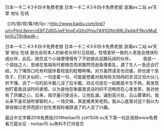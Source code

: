日本一卡二卡3卡四卡免费老狼
日本一卡二卡3卡四卡免费老狼
浪潮a∨二站
а√天堂 地址 在线


《/内/部/观/看/地/址👉http://www.baidu.com/link?url=PImL9pnrcnEBTZd0DJwE1moEyQXs0YpuTA91QfbU6RL0wbkiFlNcvMuEbn0iJT6n&wd》--

日本一卡二卡3卡四卡免费老狼
日本一卡二卡3卡四卡免费老狼
浪潮a∨二站
а√天堂 地址 在线
我也会将本人的新老伙伴引见给她，性情爱好一致的人老是会很快形成伙伴，此后，她在这个小城便慢慢有了不妨彼此逗趣玩闹的伙伴。
　　我是一个语拙之人，思维在笔端有时都倏忽而来飘然而逝条理紊乱，遇了生人一急还会打结，为了掩饰口吃有时就伴着轻度的眨眼咧嘴。对方虽然语言也迟缓，却也是个急性子，打机关似的，一句连着一句，可能是想着对我用些文绉绉的言词又怕大伙儿听不懂，说了一句的前半截儿没了后半截，四五句连在一起都是半生不熟。我发现他盯着我说话时的表情，以为是他在瞅着我说话时的不流畅而在心里发笑，我对他有了厌嫌之心，后来，我尽量只提话头，让他乱谝。谝到高兴处，云山雾罩的。我从来不喜欢胡吹冒聊的人。一场交锋，真是猪黑笑老鸹。我从心底里对这个我以为曾经做过老师而因计划生育超标被辞退了的人没了兴趣。





最近中文字幕2018免费版2019heiliao15 zztt1508.su天下第一社区视频www免费看万篇长征 - heiliao15 su黑料不打烊首页
